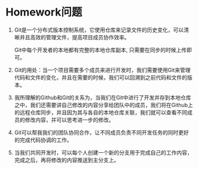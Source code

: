 # Homework问题

1. Git是一个分布式版本控制系统，它使用仓库来记录文件的历史变化，可以清晰并且高效的管理文件，提高项目成员协作效率。

   Git中每个开发者的本地都有完整的本地仓库副本, 只需要在同步的时候上传即可。

2. Git的用处：当一个项目需要多个成员来进行开发时，我们需要使用Git来管理代码和文件的变化，并且在需要的时候，我们可以回溯到之前代码和文件的版本。

3. 我所理解的Github和Git的关系为，当我们在Git中进行了开发并存到本地仓库之中，我们还需要讲自己修改的内容分享给团队中的成员，我们将在Github上的远程仓库同步，并且因为其与各自的本地仓库关联，我们就可以查看不同成员的修改内容，并可以思考进一步的修改。

4. Git可以帮我我们的团队协同合作，让不同成员负责不同开发任务的同时更好的完成代码协调的工作。

5. 当我们共同开发时，可以每个人创建一个新的分支用于完成自己的工作内容，完成之后，再将修改的内容推送到主分支上。